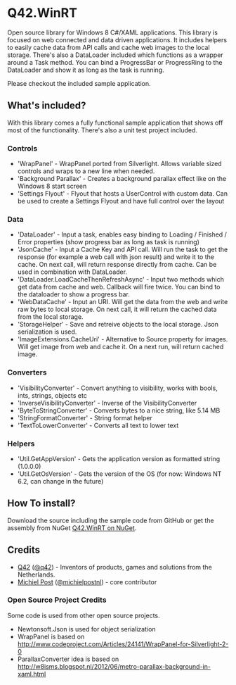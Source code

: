 Q42.WinRT
=========

Open source library for Windows 8 C#/XAML applications. This library is focused on web connected and data driven applications. It includes helpers to easily cache data from API calls and cache web images to the local storage.
There's also a DataLoader included which functions as a wrapper around a Task<T> method. You can bind a ProgressBar or ProgressRing to the DataLoader and show it as long as the task is running.

Please checkout the included sample application.

## What's included?
With this library comes a fully functional sample application that shows off most of the functionality. There's also a unit test project included.

### Controls
* 'WrapPanel' - WrapPanel ported from Silverlight. Allows variable sized controls and wraps to a new line when needed.
* 'Background Parallax' - Creates a background parallax effect like on the Windows 8 start screen
* 'Settings Flyout' - Flyout that hosts a UserControl with custom data. Can be used to create a Settings Flyout and have full control over the layout

### Data
* 'DataLoader' - Input a task, enables easy binding to Loading / Finished / Error properties (show progress bar as long as task is running)
* 'JsonCache' - Input a Cache Key and API call. Will run the task to get the response (for example a web call with json result) and write it to the cache. On next call, will return response directly from cache. Can be used in combination with DataLoader.
* 'DataLoader.LoadCacheThenRefreshAsync' - Input two methods which get data from cache and web. Callback will fire twice. You can bind to the dataloader to show a progress bar.
* 'WebDataCache' - Input an URI. Will get the data from the web and write raw bytes to local storage. On next call, it will return the cached data from the local storage.
* 'StorageHelper' - Save and retreive objects to the local storage. Json serialization is used.
* 'ImageExtensions.CacheUri' - Alternative to Source property for images. Will get image from web and cache it. On a next run, will return cached image.

### Converters
* 'VisibilityConverter' - Convert anything to visibility, works with bools, ints, strings, objects etc
* 'InverseVisibilityConverter' - Inverse of the VisibilityConverter
* 'ByteToStringConverter' - Converts bytes to a nice string, like 5.14 MB
* 'StringFormatConverter' - String format helper
* 'TextToLowerConverter' - Converts all text to lower text

### Helpers
* 'Util.GetAppVersion' - Gets the application version as formatted string (1.0.0.0)
* 'Util.GetOsVersion' - Gets the version of the OS (for now: Windows NT 6.2, can change in the future)

## How To install?
Download the source including the sample code from GitHub or get the assembly from NuGet [Q42.WinRT on NuGet](https://nuget.org/packages/Q42.WinRT).

## Credits
* [Q42](http://www.q42.nl) ([@q42](http://twitter.com/q42)) - Inventors of products, games and solutions from the Netherlands.
* [Michiel Post](http://www.michielpost.nl) ([@michielpostnl](http://twitter.com/michielpostnl)) - core contributor

### Open Source Project Credits
Some code is used from other open source projects.

* Newtonsoft.Json is used for object serialization
* WrapPanel is based on http://www.codeproject.com/Articles/24141/WrapPanel-for-Silverlight-2-0
* ParallaxConverter idea is based on http://w8isms.blogspot.nl/2012/06/metro-parallax-background-in-xaml.html